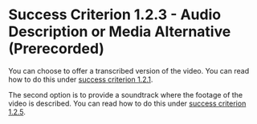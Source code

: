 # Success Criterion 1.2.3 - Audio Description or Media Alternative (Prerecorded)

You can choose to offer a transcribed version of the video. You can read how to do this under [success criterion 1.2.1](1.2.1.md).

The second option is to provide a soundtrack where the footage of the video is described. You can read how to do this under [success criterion 1.2.5](1.2.5.md).
